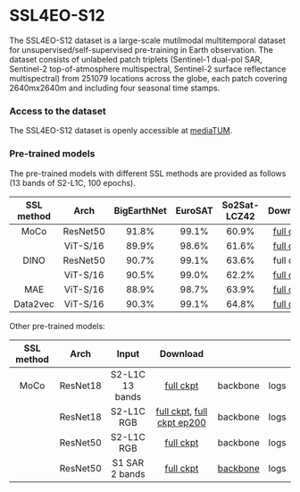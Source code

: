 # SSL4EO-S12
The SSL4EO-S12 dataset is a large-scale mutilmodal multitemporal dataset for unsupervised/self-supervised pre-training in Earth observation. The dataset consists of unlabeled patch triplets (Sentinel-1 dual-pol SAR, Sentinel-2 top-of-atmosphere multispectral, Sentinel-2 surface reflectance multispectral) from 251079 locations across the globe, each patch covering 2640mx2640m and including four seasonal time stamps.

### Access to the dataset
The SSL4EO-S12 dataset is openly accessible at [mediaTUM](https://mediatum.ub.tum.de/1660427).

### Pre-trained models
The pre-trained models with different SSL methods are provided as follows (13 bands of S2-L1C, 100 epochs).


| SSL method |   Arch   | BigEarthNet | EuroSAT | So2Sat-LCZ42 |                                                   Download                                                  |          |      |
|:----------:|:--------:|:-----------:|:-------:|:------------:|:-----------------------------------------------------------------------------------------------------------:|:--------:|:----:|
|    MoCo    | ResNet50 |    91.8%    |  99.1%  |     60.9%    |    [full ckpt](https://syncandshare.lrz.de/getlink/fiUTyFN9kvFVhBfFBry6K8wK/B13_rn50_moco_0099_ckpt.pth)    | [backbone](https://drive.google.com/file/d/1MAe3dCW4hPasSaBMZAVkJVX80LONkrLY/view?usp=sharing) | [logs](https://drive.google.com/file/d/1G66pdvJmeD6Rc-OZdOKA1h2Vnvq_0nnt/view?usp=sharing) |
|            | ViT-S/16 |    89.9%    |  98.6%  |     61.6%    |   [full ckpt](https://syncandshare.lrz.de/getlink/fiMJnvN2F2bi7enxbDduN9Tq/B13_vits16_moco_0099_ckpt.pth)   | [backbone](https://drive.google.com/file/d/1LREGuI6w7Gq6Xm0jFQdxxtp8QkmLvJWk/view?usp=sharing) | [logs](https://drive.google.com/file/d/1f05B85T4Y2-RntfAw42uICKm9mwilHXF/view?usp=sharing) |
|    DINO    | ResNet50 |    90.7%    |  99.1%  |     63.6%    |    full ckpt    | backbone | logs |
|            | ViT-S/16 |    90.5%    |  99.0%  |     62.2%    |   [full ckpt](https://syncandshare.lrz.de/getlink/fi9mUJArfqKWtYeadixqxGfE/B13_vits16_dino_0099_ckpt.pth)   | [backbone](https://drive.google.com/file/d/1kjQWfPRI5z43EmRkw5fzgHU01hB7E_4H/view?usp=sharing) | [logs](https://drive.google.com/file/d/1eeKrKFMa6akGyXugBRF6-rJ7oTIeZAno/view?usp=sharing) |
|     MAE    | ViT-S/16 |    88.9%    |  98.7%  |     63.9%    |    [full ckpt](https://syncandshare.lrz.de/getlink/fiXAvqk1spqizGLKaFpfENSX/B13_vits16_mae_0099_ckpt.pth)   | [backbone](https://drive.google.com/file/d/1hdie-7orFnj5Q1E1C2BudqwQCvMk3Fza/view?usp=sharing) | [logs](https://drive.google.com/file/d/1uJojq9q_fKMdD6cO1YXCPguZYEmfj35s/view?usp=sharing) |
|  Data2vec  | ViT-S/16 |    90.3%    |  99.1%  |     64.8%    | [full ckpt](https://syncandshare.lrz.de/getlink/fiV5t9MAya9UiV3U729ovyPN/B13_vits16_data2vec_0099_ckpt.pth) | [backbone](https://drive.google.com/file/d/1YecuYPAxl1NIzLmsmdbUROjCb5g0t80l/view?usp=sharing) | logs |

Other pre-trained models:

| SSL method |   Arch   | Input |                                                           Download                                                           |          |      |
|:----------:|:--------:|:----------------:|:----------------------------------------------------------------------------------------------------------------------------:|:--------:|:----:|
|    MoCo    | ResNet18 | S2-L1C 13 bands      |             [full ckpt](https://syncandshare.lrz.de/getlink/fiLnquyqkNtaqC8kbBiMuM7R/B13_rn18_moco_0099_ckpt.pth)            | backbone | logs |
|            | ResNet18 | S2-L1C RGB            | [full ckpt](https://syncandshare.lrz.de/getlink/fiParGkEcSEB3WJPYPc19rBP/B3_rn18_moco_0099_ckpt.pth), [full ckpt ep200](https://syncandshare.lrz.de/getlink/fiYGJWR9X9r63sLjdYzeMpRy/B3_rn18_moco_0199_ckpt.pth) | backbone | logs |
|            | ResNet50 | S2-L1C RGB            |             [full ckpt](https://syncandshare.lrz.de/getlink/fiYTwDhKBLM8zQr1gBqXdQvN/B3_rn50_moco_0099_ckpt.pth)            | backbone | logs |
|            | ResNet50 | S1 SAR 2 bands            |             [full ckpt](https://syncandshare.lrz.de/getlink/fiGkSX6Xfdm8dpnW2K9cJMdh/B2_rn50_moco_0099_ckpt.pth)            | [backbone](https://drive.google.com/file/d/1E5MvVI1SnQneQXe37QAWx_B6aoTiSN24/view?usp=sharing) | logs |

